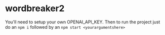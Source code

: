 # wordbreaker2

You'll need to setup your own OPENAI_API_KEY. Then to run the project just do an `npm i` followed by an `npm start <yourargumentshere>`
